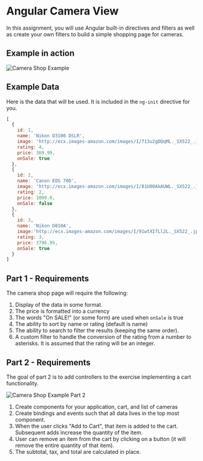 # Angular Camera View

In this assignment, you will use Angular built-in directives and filters as well as create your own filters to build a simple shopping page for cameras.

## Example in action

![Camera Shop Example](images/camera_example.gif)

## Example Data

Here is the data that will be used. It is included in the `ng-init` directive for you.

```javascript
[
  {
    id: 1,
    name: 'Nikon D3100 DSLR',
    image: 'http://ecx.images-amazon.com/images/I/713u2gDQqML._SX522_.jpg',
    rating: 4,
    price: 369.99,
    onSale: true
  },
  {
    id: 2,
    name: 'Canon EOS 70D',
    image: 'http://ecx.images-amazon.com/images/I/81U00AkAUWL._SX522_.jpg',
    rating: 2,
    price: 1099.0,
    onSale: false
  },
  {
    id: 3,
    name: 'Nikon D810A',
    image:'http://ecx.images-amazon.com/images/I/91wtXIfLl2L._SX522_.jpg',
    rating: 3,
    price: 3796.95,
    onSale: true
  }
]
```

## Part 1 - Requirements

The camera shop page will require the following:

1. Display of the data in some format.
1. The price is formatted into a currency
1. The words "On SALE!" (or some form) are used when `onSale` is true
1. The ability to sort by name or rating (default is name)
1. The ability to search to filter the results (keeping the same order).
1. A custom filter to handle the conversion of the rating from a number to asterisks. It is assumed that the rating will be an integer.

## Part 2 - Requirements

The goal of part 2 is to add controllers to the exercise implementing a cart functionality.

![Camera Shop Example Part 2](images/camera_example_part2.gif)

1. Create components for your application, cart, and list of cameras
1. Create bindings and events such that all data lives in the top most component.
1. When the user clicks "Add to Cart", that item is added to the cart. Subsequent adds increase the quantity of the item.
1. User can remove an item from the cart by clicking on a button (it will remove the entire quantity of that item).
1. The subtotal, tax, and total are calculated in place.
